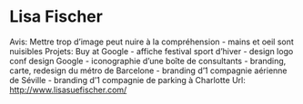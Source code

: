 # Lisa Fischer

Avis: Mettre trop d’image peut nuire à la compréhension - mains et oeil sont nuisibles 
Projets: Buy at Google - affiche festival sport d’hiver - design logo conf design Google - iconographie d’une boîte de consultants - branding, carte, redesign du métro de Barcelone - branding d’1 compagnie aérienne de Séville - branding d’1 compagnie de parking à Charlotte 
Url: http://www.lisasuefischer.com/